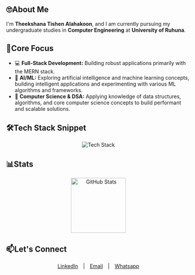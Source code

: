 ## 🙄About Me
I'm **Theekshana Tishen Alahakoon**, and I am currently pursuing my undergraduate studies in **Computer Engineering** at **University of Ruhuna**.



## 🎯Core Focus

*   💻 **Full-Stack Development:** Building robust applications primarily with the MERN stack.
*   🤖 **AI/ML:** Exploring artificial intelligence and machine learning concepts, building intelligent applications and experimenting with various ML algorithms and frameworks.
*   🧠 **Computer Science & DSA:** Applying knowledge of data structures, algorithms, and core computer science concepts to build performant and scalable solutions.










## 🛠️Tech Stack Snippet

<div align="center">
  <img src="https://skillicons.dev/icons?i=java,python,js,ts,c,cpp,cs,react,nextjs,nodejs,express,mongodb,mysql,spring,github,figma,tailwind,wordpress,html,css&perline=10" alt="Tech Stack">
</div>




## 📊Stats

<div align="center">
  <img height="150" src="https://github-readme-stats.vercel.app/api?username=Theek237&show_icons=true&theme=github_dark&hide_border=true" alt="GitHub Stats">
</div>




## 📫Let's Connect

<div align="center">
  <a href="https://www.linkedin.com/in/theekshana-alahakoon/" style="margin-right: 10px;">LinkedIn</a> |
  <a href="mailto:theek237@gmail.com" style="margin: 0 10px;">Email</a> |
  <a href="https://wa.me/+94760601366" style="margin-left: 10px;">Whatsapp</a>
</div>
